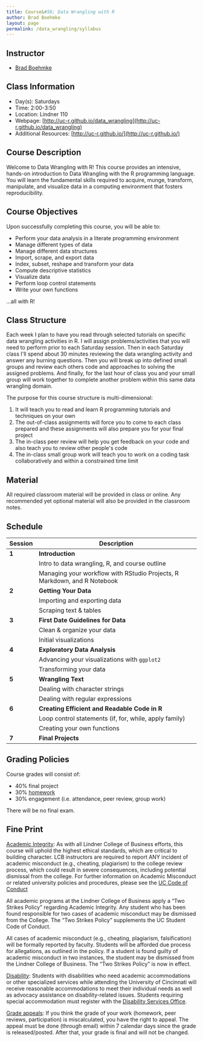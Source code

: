 ```yaml
---
title: Course&#58; Data Wrangling with R
author: Brad Boehmke
layout: page
permalink: /data_wrangling/syllabus
---
```


## Instructor

  * [Brad Boehmke](http://bradleyboehmke.github.io/)


## Class Information

* Day(s): Saturdays
* Time: 2:00-3:50
* Location: Lindner 110
* Webpage: [http://uc-r.github.io/data_wrangling](http://uc-r.github.io/data_wrangling)
* Additional Resources: [http://uc-r.github.io/](http://uc-r.github.io/)


## Course Description 

Welcome to Data Wrangling with R! This course provides an intensive, hands-on introduction to Data Wrangling with the R programming language. You will learn the fundamental skills required to acquire, munge, transform, manipulate, and visualize data in a computing environment that fosters reproducibility.


## Course Objectives

Upon successfully completing this course, you will be able to:

- Perform your data analysis in a literate programming environment
- Manage different types of data
- Manage different data structures
- Import, scrape, and export data
- Index, subset, reshape and transform your data
- Compute descriptive statistics
- Visualize data
- Perform loop control statements
- Write your own functions

...all with R!

## Class Structure 

Each week I plan to have you read through selected tutorials on specific data wrangling activities in R. I will assign problems/activities that you will need to perform prior to each Saturday session. Then in each Saturday class I'll spend about 30 minutes reviewing the data wrangling activity and answer any burning questions. Then you will break up into defined small groups and review each others code and approaches to solving the assigned problems. And finally, for the last hour of class you and your small group will work together to complete another problem within this same data wrangling domain.

The purpose for this course structure is multi-dimensional:

1. It will teach you to read and learn R programming tutorials and techniques on your own
2. The out-of-class assignments will force you to come to each class prepared and these assignments will also prepare you for your final project
3. The in-class peer review will help you get feedback on your code and also teach you to review other people's code
4. The in-class small group work will teach you to work on a coding task collaboratively and within a constrained time limit


## Material

All required classroom material will be provided in class or online. Any recommended yet optional material will also be provided in the classroom notes.

## Schedule



| Session       | Description  |
|---------------|--------------|
| **1**         | **Introduction**  |
|               | Intro to data wrangling, R, and course outline  |
|               | Managing your workflow with RStudio Projects, R Markdown, and R Notebook |
| **2**         | **Getting Your Data**  |
|               | Importing and exporting data  |
|               | Scraping text & tables |
| **3**         | **First Date Guidelines for Data**  |
|               | Clean & organize your data
|               | Initial visualizations |
| **4**         | **Exploratory Data Analysis**  |
|               | Advancing your visualizations with `ggplot2`  |
|               | Transforming your data |
| **5**         | **Wrangling Text**  |
|               | Dealing with character strings  |
|               | Dealing with regular expressions |
| **6**         | **Creating Efficient and Readable Code in R**  |
|               | Loop control statements (if, for, while, apply family)  |
|               | Creating your own functions |
| **7**         | **Final Projects** |


## Grading Policies

Course grades will consist of: 

- 40% final project
- 30% [homework](homework)
- 30% engagement (i.e. attendance, peer review, group work)

There will be no final exam.


## Fine Print

<u>Academic Integrity</u>: As with all Lindner College of Business efforts, this course will uphold the highest ethical standards, which are critical to building character. LCB instructors are required to report ANY incident of academic misconduct (e.g., cheating, plagiarism) to the college review process, which could result in severe consequences, including potential dismissal from the college. For further information on Academic Misconduct or related university policies and procedures, please see the [UC Code of Conduct](http://www.uc.edu/conduct/Code_of_Conduct.html)

All academic programs at the Lindner College of Business apply a “Two Strikes Policy” regarding Academic Integrity. Any student who has been found responsible for two cases of academic misconduct may be dismissed from the College. The “Two Strikes Policy” supplements the UC Student Code of Conduct.

All cases of academic misconduct (e.g., cheating, plagiarism, falsification) will be formally reported by faculty. Students will be afforded due process for allegations, as outlined in the policy. If a student is found guilty of academic misconduct in two instances, the student may be dismissed from the Lindner College of Business.  The “Two Strikes Policy” is now in effect.

<u>Disability</u>: Students with disabilities who need academic accommodations or other specialized services while attending the University of Cincinnati will receive reasonable accommodations to meet their individual needs as well as advocacy assistance on disability-related issues. Students requiring special accommodation must register with the [Disability Services Office](http://www.uc.edu/aess/disability.html).

<u>Grade appeals</u>: If you think the grade of your work (homework, peer reviews, participation) is miscalculated, you have the right to appeal. The appeal must be done (through email) within 7 calendar days since the grade is released/posted. After that, your grade is final and will not be changed.
